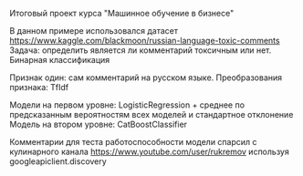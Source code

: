 Итоговый проект курса "Машинное обучение в бизнесе"

В данном примере использовался датасет https://www.kaggle.com/blackmoon/russian-language-toxic-comments
Задача: определить является ли комментарий токсичным или нет.
Бинарная классификация

Признак один: сам комментарий на русском языке. 
Преобразования признака: TfIdf

Модели на первом уровне: LogisticRegression + среднее по предсказанным вероятностям всех моделей и стандартное отклонение
Модель на втором уровне: CatBoostClassifier

Комментарии для теста работоспособности модели спарсил с кулинарного канала https://www.youtube.com/user/rukremov используя googleapiclient.discovery